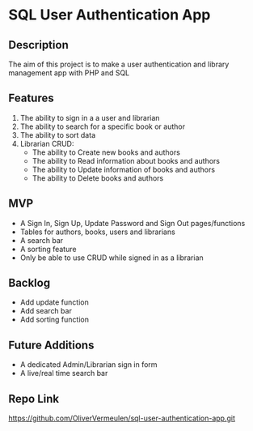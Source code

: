 # SQL User Authentication App

## Description

The aim of this project is to make a user authentication and library management app with PHP and SQL

## Features

1. The ability to sign in a a user and librarian
2. The ability to search for a specific book or author
3. The ability to sort data
4. Librarian CRUD:
    + The ability to Create new books and authors
    + The ability to Read information about books and authors
    + The ability to Update information of books and authors
    + The ability to Delete books and authors


## MVP

- A Sign In, Sign Up, Update Password and Sign Out pages/functions
- Tables for authors, books, users and librarians
- A search bar
- A sorting feature
- Only be able to use CRUD while signed in as a librarian

## Backlog

- Add update function
- Add search bar
- Add sorting function

## Future Additions

- A dedicated Admin/Librarian sign in form
- A live/real time search bar

## Repo Link

https://github.com/OliverVermeulen/sql-user-authentication-app.git
